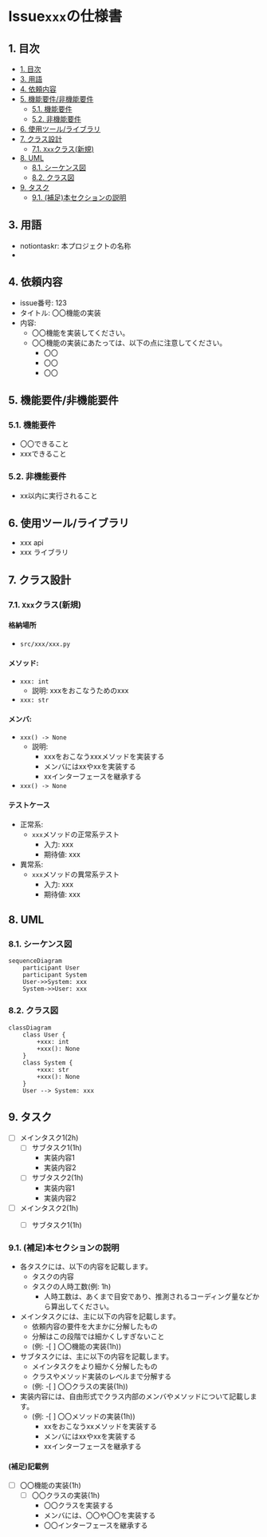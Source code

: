 # Issue`xxx`の仕様書

## 1. 目次
- [1. 目次](#1-目次)
- [3. 用語](#3-用語)
- [4. 依頼内容](#4-依頼内容)
- [5. 機能要件/非機能要件](#5-機能要件非機能要件)
  - [5.1. 機能要件](#51-機能要件)
  - [5.2. 非機能要件](#52-非機能要件)
- [6. 使用ツール/ライブラリ](#6-使用ツールライブラリ)
- [7. クラス設計](#7-クラス設計)
  - [7.1. `Xxx`クラス(新規)](#71-xxxクラス新規)
- [8. UML](#8-uml)
  - [8.1. シーケンス図](#81-シーケンス図)
  - [8.2. クラス図](#82-クラス図)
- [9. タスク](#9-タスク)
  - [9.1. (補足)本セクションの説明](#91-補足本セクションの説明)

## 3. 用語
- notiontaskr: 本プロジェクトの名称
-  

## 4. 依頼内容
- issue番号: 123
- タイトル: 〇〇機能の実装
- 内容: 
  - 〇〇機能を実装してください。
  - 〇〇機能の実装にあたっては、以下の点に注意してください。
    - 〇〇
    - 〇〇
    - 〇〇

## 5. 機能要件/非機能要件
### 5.1. 機能要件
- 〇〇できること
- xxxできること
### 5.2. 非機能要件
- xx以内に実行されること

## 6. 使用ツール/ライブラリ
- xxx api
- xxx ライブラリ

## 7. クラス設計
### 7.1. `Xxx`クラス(新規)
#### 格納場所
- `src/xxx/xxx.py`
#### メソッド: 
- `xxx: int`
  - 説明: xxxをおこなうためのxxx
- `xxx: str`

#### メンバ:
- `xxx() -> None`
  - 説明: 
    - xxxをおこなうxxxメソッドを実装する
    - メンバにはxxやxxを実装する
    - xxインターフェースを継承する
- `xxx() -> None`

#### テストケース
- 正常系:
  - `xxx`メソッドの正常系テスト
    - 入力: xxx
    - 期待値: xxx
- 異常系:
  - `xxx`メソッドの異常系テスト
    - 入力: xxx
    - 期待値: xxx

## 8. UML
### 8.1. シーケンス図
```mermaid
sequenceDiagram
    participant User
    participant System
    User->>System: xxx
    System->>User: xxx
```
### 8.2. クラス図
```mermaid
classDiagram
    class User {
        +xxx: int
        +xxx(): None
    }
    class System {
        +xxx: str
        +xxx(): None
    }
    User --> System: xxx
```

## 9. タスク
- [ ] メインタスク1(2h)
  - [ ] サブタスク1(1h)
    - 実装内容1
    - 実装内容2
  - [ ] サブタスク2(1h)
    - 実装内容1
    - 実装内容2
- [ ] メインタスク2(1h)
  - [ ] サブタスク1(1h)


### 9.1. (補足)本セクションの説明
- 各タスクには、以下の内容を記載します。
  - タスクの内容
  - タスクの人時工数(例: 1h)
    - 人時工数は、あくまで目安であり、推測されるコーディング量などから算出してください。 
- メインタスクには、主に以下の内容を記載します。
  - 依頼内容の要件を大まかに分解したもの
  - 分解はこの段階では細かくしすぎないこと
  - (例: -[ ] 〇〇機能の実装(1h))
- サブタスクには、主に以下の内容を記載します。
  - メインタスクをより細かく分解したもの
  - クラスやメソッド実装のレベルまで分解する
  - (例: -[ ] 〇〇クラスの実装(1h))
- 実装内容には、自由形式でクラス内部のメンバやメソッドについて記載します。
  - (例: -[ ] 〇〇メソッドの実装(1h))
    - xxをおこなうxxメソッドを実装する
    - メンバにはxxやxxを実装する
    - xxインターフェースを継承する

#### (補足)記載例
- [ ] 〇〇機能の実装(1h)
  - [ ] 〇〇クラスの実装(1h)
    - 〇〇クラスを実装する
    - メンバには、〇〇や〇〇を実装する
    - 〇〇インターフェースを継承する


